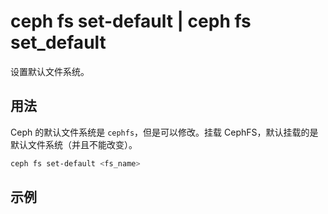 # ceph fs set-default | ceph fs set_default

设置默认文件系统。

## 用法

Ceph 的默认文件系统是 `cephfs`，但是可以修改。挂载 CephFS，默认挂载的是默认文件系统（并且不能改变）。

```sh
ceph fs set-default <fs_name>
```

## 示例

```sh
```
